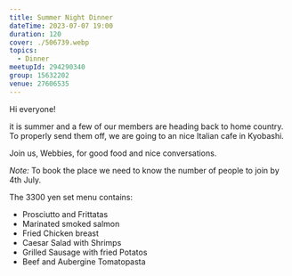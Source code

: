 ```yaml
---
title: Summer Night Dinner
dateTime: 2023-07-07 19:00
duration: 120
cover: ./506739.webp
topics:
  - Dinner
meetupId: 294290340
group: 15632202
venue: 27606535
---
```


Hi everyone!

it is summer and a few of our members are heading back to home country. To properly send them off, we are going to an nice Italian cafe in Kyobashi.

Join us, Webbies, for good food and nice conversations.

*Note:* To book the place we need to know the number of people to join by 4th July.

The 3300 yen set menu contains:

* Prosciutto and Frittatas
* Marinated smoked salmon
* Fried Chicken breast
* Caesar Salad with Shrimps
* Grilled Sausage with fried Potatos
* Beef and Aubergine Tomatopasta
